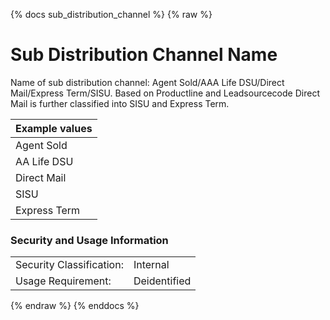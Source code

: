 {% docs sub_distribution_channel %}
{% raw %}

# Sub Distribution Channel Name

Name of sub distribution channel: Agent Sold/AAA Life DSU/Direct Mail/Express Term/SISU.
Based on Productline and Leadsourcecode Direct Mail is further classified into SISU and Express Term. 

| Example values    |
|-------------------|
| Agent Sold        |
| AA Life DSU       |
| Direct Mail       |
| SISU              |
| Express Term      |

### Security and Usage Information
|     |     |
| --- | --- |
| Security Classification: | Internal |
| Usage Requirement:       | Deidentified |

{% endraw %}
{% enddocs %}